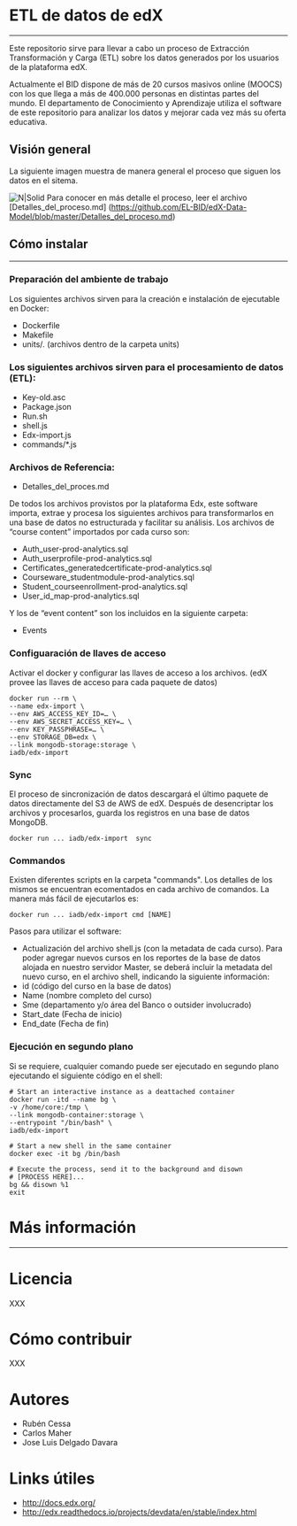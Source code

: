 # ETL de datos de edX
---
Este repositorio sirve para llevar a cabo un proceso de Extracción Transformación y Carga (ETL) sobre los datos generados por los usuarios de la plataforma edX.

Actualmente el BID dispone de más de 20 cursos masivos online (MOOCS) con los que llega a más de 400.000 personas en distintas partes del mundo. El departamento de Conocimiento y Aprendizaje utiliza el software de este repositorio para analizar los datos y mejorar cada vez más su oferta educativa.
## Visión general
La siguiente imagen muestra de manera general el proceso que siguen los datos en el sitema.

![N|Solid](https://github.com/EL-BID/edX-Data-Model/blob/master/img/Esquema%20general.png?raw=true)
Para conocer en más detalle el proceso, leer el archivo [Detalles_del_proceso.md] (https://github.com/EL-BID/edX-Data-Model/blob/master/Detalles_del_proceso.md)
## Cómo instalar
---
### Preparación del ambiente de trabajo
Los siguientes archivos sirven para la creación e instalación de ejecutable en Docker:
-	Dockerfile
-	Makefile
-	units/*.* (archivos dentro de la carpeta units)

### Los siguientes archivos sirven para el procesamiento de datos (ETL):
-	Key-old.asc
-	Package.json
-	Run.sh
-	shell.js
-	Edx-import.js
-	commands/*.js
### Archivos de Referencia:
- Detalles_del_proces.md

De todos los archivos provistos por la plataforma Edx, este software importa, extrae y procesa los siguientes archivos para transformarlos en una base de datos no estructurada y facilitar su análisis. 
Los archivos de “course content” importados por cada curso son:
-	Auth_user-prod-analytics.sql
-	Auth_userprofile-prod-analytics.sql
-	Certificates_generatedcertificate-prod-analytics.sql
-	Courseware_studentmodule-prod-analytics.sql
-	Student_courseenrollment-prod-analytics.sql
-	User_id_map-prod-analytics.sql

Y los de “event content” son los incluidos en la siguiente carpeta:
-	Events

### Configuaración de llaves de acceso
Activar el docker y configurar las llaves de acceso a los archivos. (edX provee las llaves de acceso para cada paquete de datos)

```shell
docker run --rm \
--name edx-import \
--env AWS_ACCESS_KEY_ID=… \
--env AWS_SECRET_ACCESS_KEY=… \
--env KEY_PASSPHRASE=… \
--env STORAGE_DB=edx \
--link mongodb-storage:storage \
iadb/edx-import
```

### Sync
El proceso de sincronización de datos descargará el último paquete de datos directamente del S3 de AWS de edX. Después de  desencriptar los archivos y procesarlos, guarda los registros en una base de datos MongoDB.
```shell
docker run ... iadb/edx-import  sync
```

### Commandos
Existen diferentes scripts en la carpeta "commands". Los detalles de los mismos se encuentran ecomentados en cada archivo de comandos. La manera más fácil de ejecutarlos es:
```shell
docker run ... iadb/edx-import cmd [NAME]
```

Pasos para utilizar el software:
-	Actualización del archivo shell.js (con la metadata de cada curso).
Para poder agregar nuevos cursos en los reportes de la base de datos alojada en nuestro servidor Master, se deberá incluir la metadata del nuevo curso, en el archivo shell, indicando la siguiente información:
-	id (código del curso en la base de datos)
-	Name (nombre completo del curso)
-	Sme (departamento y/o área del Banco o outsider involucrado)
-	Start_date (Fecha de inicio)
-	End_date (Fecha de fin)

### Ejecución en segundo plano
Si se requiere, cualquier comando puede ser ejecutado en segundo plano ejecutando el siguiente código en el shell:
```shell
# Start an interactive instance as a deattached container
docker run -itd --name bg \
-v /home/core:/tmp \
--link mongodb-container:storage \
--entrypoint "/bin/bash" \
iadb/edx-import

# Start a new shell in the same container
docker exec -it bg /bin/bash

# Execute the process, send it to the background and disown
# [PROCESS HERE]...
bg && disown %1
exit
```
# Más información
----
# Licencia
XXX
# Cómo contribuir
XXX
# Autores
- Rubén Cessa
- Carlos Maher
- Jose Luis Delgado Davara
# Links útiles
- http://docs.edx.org/
- http://edx.readthedocs.io/projects/devdata/en/stable/index.html

